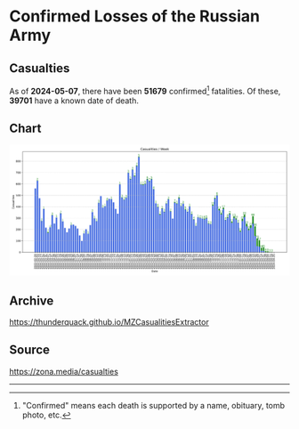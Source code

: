 
# Confirmed Losses of the Russian Army

## Casualties

As of **2024-05-07**, there have been **51679** confirmed[^1] fatalities.
Of these, **39701** have a known date of death.

## Chart

![7-Day Intervals Bar Chart](./docs/7days.svg)

## Archive

https://thunderquack.github.io/MZCasualitiesExtractor

## Source

https://zona.media/casualties

---

[^1]: "Confirmed" means each death is supported by a name, obituary, tomb photo, etc.
